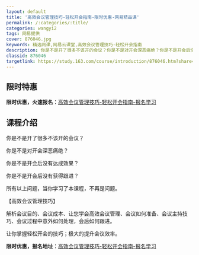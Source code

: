 ```yaml
---
layout: default
title: '高效会议管理技巧-轻松开会指南-限时优惠-网易精品课'
permalink: /:categories/:title/
categories: wangyi2
tags: 网易提供
cover: 876046.jpg
keywords: 精选网课,网易云课堂,高效会议管理技巧-轻松开会指南
description: 你是不是开了很多不该开的会议？你是不是对开会深恶痛绝？你是不是开会后没有达成效果？你是不是开会后没有获得跟进？所有以上问
classid: 876046
targetlink: https://study.163.com/course/introduction/876046.htm?share=1&shareId=1025206652&utm_campaign=share&utm_medium=iphoneShare&utm_source=&utm_u=1025206652
---
```


## 限时特惠

**限时优惠，火速报名**：[高效会议管理技巧-轻松开会指南-报名学习](https://study.163.com/course/introduction/876046.htm?share=1&shareId=1025206652&utm_campaign=share&utm_medium=iphoneShare&utm_source=&utm_u=1025206652)

## 课程介绍

你是不是开了很多不该开的会议？



你是不是对开会深恶痛绝？



你是不是开会后没有达成效果？



你是不是开会后没有获得跟进？



所有以上问题，当你学习了本课程，不再是问题。



【高效会议管理技巧】

解析会议目的、会议成本、让您学会高效会议管理、会议如何准备、会议主持技巧、会议过程中意外如何处理，会后如何跟进。



让你掌握轻松开会的技巧；极大的提升会议效率。

**限时优惠，报名地址**：[高效会议管理技巧-轻松开会指南-报名学习](https://study.163.com/course/introduction/876046.htm?share=1&shareId=1025206652&utm_campaign=share&utm_medium=iphoneShare&utm_source=&utm_u=1025206652)

